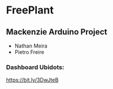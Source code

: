 # FreePlant

## Mackenzie Arduino Project

- Nathan Meira
- Pietro Freire

### Dashboard Ubidots:
https://bit.ly/3DwJteB
